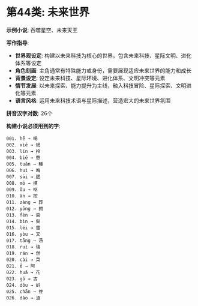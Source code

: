 # 第44类: 未来世界

**示例小说**: 吞噬星空、未来天王

**写作指导**:
- **世界观设定**: 构建以未来科技为核心的世界，包含未来科技、星际文明、进化体系等设定
- **角色刻画**: 主角通常有特殊能力或身份，需要展现适应未来世界的能力和成长
- **背景设定**: 设定未来科技、星际环境、进化体系、文明冲突等元素
- **情节发展**: 以未来探索、能力提升为主线，融入科技冒险、星际探索、文明进化等元素
- **语言风格**: 运用未来科技术语与星际描述，营造宏大的未来世界氛围

**拼音汉字对数**: 26个

**构建小说必须用到的字**:
```
001. hē → 喝
002. xiē → 蝎
003. līn → 拎
004. biē → 憋
005. tuǎn → 畽
006. huì → 晦
007. sāi → 腮
008. mō → 摸
009. ǒu → 呕
010. àn → 按
011. zàng → 葬
012. yōng → 拥
013. fèn → 粪
014. bìn → 鬓
015. léi → 雷
016. yòu → 又
017. tāng → 汤
018. ruì → 瑞
019. rán → 然
020. cài → 菜
021. ē → 阿
022. huā → 花
023. gǔ → 古
024. dǒu → 蚪
025. chān → 搀
026. dào → 道
```
